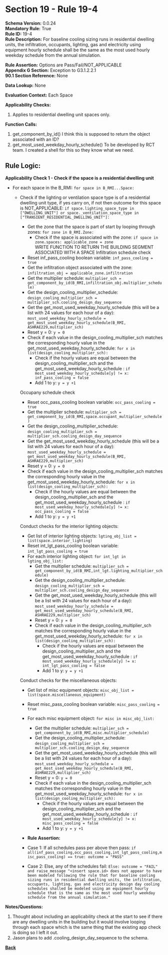 # Section 19 - Rule 19-4             
**Schema Version:** 0.0.24      
**Mandatory Rule:** True    
**Rule ID:** 19-4               
**Rule Description:**  For baseline cooling sizing runs in residential dwelling units, the infiltration, occupants, lighting, gas and electricity using equipment hourly schedule shall be the same as the most used hourly weekday schedule from the annual simulation.  

**Rule Assertion:** Options are Pass/Fail/NOT_APPLICABLE     
**Appendix G Section:** Exception to G3.1.2.2.1          
**90.1 Section Reference:** None  

**Data Lookup:** None    

**Evaluation Context:** Each Space  

**Applicability Checks:**  
1. Applies to residential dwelling unit spaces only.  
  
   
**Function Calls:**  
1. get_component_by_id()  I think this is supposed to return the object associated with an ID?
2. get_most_used_weekday_hourly_schedule()  To be developed by RCT team. I created a shell for this so they know what we need.  



## Rule Logic:   
**Applicability Check 1 - Check if the space is a residential dwelling unit**  
- For each space in the B_RMI: `for space in B_RMI...Space:`   
    - Check if the lighting or ventilation space type is of a residential dwelling unit type, if yes carry on, if not then outcome for this space is NOT_APPLICABLE: `if space.lighting_space_type in ["DWELLING_UNIT"] or space._ventilation_space_type in ["TRANSIENT_RESIDENTIAL_DWELLING_UNIT"]:`  
        - Get the zone that the space is part of start by looping through zones: `for zone in B_RMI.Zone:`  
            - Check if the space is associated with the zone: `if space in zone.spaces: applicable_zone = zone`  
        WRITE FUNCTION TO RETURN THE BUILDING SEGMENT ASSOCIATED WITH A SPACE
        Infiltration schedule check
        - Reset inf_pass_cooling boolean variable: `inf_pass_cooling = true` 
        - Get the infiltration object associated with the zone: `infiltration_obj = applicable_zone.infiltration`  
        - Get the multiplier schedule: `multiplier_sch = get_component_by_id(B_RMI,infiltration_obj.multiplier_schedule)`  
        - Get the design_cooling_multiplier_schedule: `design_cooling_multiplier_sch = multiplier_sch.cooling_design_day_sequence`  
        - Get the get_most_used_weekday_hourly_schedule (this will be a list with 24 values for each hour of a day): `most_used_weekday_hourly_schedule = get_most_used_weekday_hourly_schedule(B_RMI, ASHRAE229,multiplier_sch)`  
        - Reset y = 0: `y = 0`
        - Check if each value in the design_cooling_multiplier_sch matches the corresponding hourly value in the get_most_used_weekday_hourly_schedule: `for x in list(design_cooling_multiplier_sch):`
            - Check if the hourly values are equal between the design_cooling_multiplier_sch and the get_most_used_weekday_hourly_schedule : `if most_used_weekday_hourly_schedule[y] != x: inf_pass_cooling = false`  
            - Add 1 to y: `y = y +1`  

        Occupany schedule check  
        - Reset occ_pass_cooling boolean variable: `occ_pass_cooling = true` 
        - Get the multiplier schedule: `multiplier_sch = get_component_by_id(B_RMI,space.occupant_multiplier_schedule)`    
        - Get the design_cooling_multiplier_schedule: `design_cooling_multiplier_sch = multiplier_sch.cooling_design_day_sequence`  
        - Get the get_most_used_weekday_hourly_schedule (this will be a list with 24 values for each hour of a day): `most_used_weekday_hourly_schedule = get_most_used_weekday_hourly_schedule(B_RMI, ASHRAE229,multiplier_sch)`  
        - Reset y = 0: `y = 0`
        - Check if each value in the design_cooling_multiplier_sch matches the corresponding hourly value in the get_most_used_weekday_hourly_schedule: `for x in list(design_cooling_multiplier_sch):`
            - Check if the hourly values are equal between the design_cooling_multiplier_sch and the get_most_used_weekday_hourly_schedule : `if most_used_weekday_hourly_schedule[y] != x: occ_pass_cooling = false`  
            - Add 1 to y: `y = y +1`  

        Conduct checks for the interior lighting objects:  
        - Get list of interior lighting objects: `lgting_obj_list = list(space.interior_lighting)`  
        - Reset int_lgt_pass_cooling boolean variable: `int_lgt_pass_cooling = true`  
        - For each interior lighting object: `for int_lgt in lgting_obj_list:`  
            - Get the multiplier schedule: `multiplier_sch = get_component_by_id(B_RMI,int_lgt.lighting_multiplier_schedule)`  
            - Get the design_cooling_multiplier_schedule: `design_cooling_multiplier_sch = multiplier_sch.cooling_design_day_sequence`  
            - Get the get_most_used_weekday_hourly_schedule (this will be a list with 24 values for each hour of a day): `most_used_weekday_hourly_schedule = get_most_used_weekday_hourly_schedule(B_RMI, ASHRAE229,multiplier_sch)`  
            - Reset y = 0: `y = 0`
            - Check if each value in the design_cooling_multiplier_sch matches the corresponding hourly value in the get_most_used_weekday_hourly_schedule: `for x in list(design_cooling_multiplier_sch):`
                - Check if the hourly values are equal between the design_cooling_multiplier_sch and the get_most_used_weekday_hourly_schedule : `if most_used_weekday_hourly_schedule[y] != x: int_lgt_pass_cooling = false`  
                - Add 1 to y: `y = y +1`  


        Conduct checks for the miscellaneous objects:  
        - Get list of misc equipment objects: `misc_obj_list = list(space.miscellaneous_equipment)`      
        - Reset misc_pass_cooling boolean variable: `misc_pass_cooling = true`   
        - For each misc equipment object: `for misc in misc_obj_list:`  
            - Get the multiplier schedule: `multiplier_sch = get_component_by_id(B_RMI,misc.multiplier_schedule)`  
            - Get the design_cooling_multiplier_schedule: `design_cooling_multiplier_sch = multiplier_sch.cooling_design_day_sequence`  
            - Get the get_most_used_weekday_hourly_schedule (this will be a list with 24 values for each hour of a day): `most_used_weekday_hourly_schedule = get_most_used_weekday_hourly_schedule(B_RMI, ASHRAE229,multiplier_sch)`  
            - Reset y = 0: `y = 0`
            - Check if each value in the design_cooling_multiplier_sch matches the corresponding hourly value in the get_most_used_weekday_hourly_schedule: `for x in list(design_cooling_multiplier_sch):`
                - Check if the hourly values are equal between the design_cooling_multiplier_sch and the get_most_used_weekday_hourly_schedule : `if most_used_weekday_hourly_schedule[y] != x: misc_pass_cooling = false`  
                - Add 1 to y: `y = y +1`  

        - **Rule Assertion:** 
        - Case 1: If all schedules pass per above then pass: `if all(inf_pass_cooling,occ_pass_cooling,int_lgt_pass_cooling,misc_pass_cooling) == true: outcome = "PASS"`  
        - Case 2: Else, any of the schedules fail: `Else: outcome = "FAIL" and raise_message "<insert space.id> does not appear to have been modeled following the rule that for baseline cooling sizing runs in residential dwelling units, the infiltration, occupants, lighting, gas and electricity design day cooling schedules shalled be modeled using an equipment hourly schedule that is the same as the most used hourly weekday schedule from the annual simulation." `  




**Notes/Questions:**  
1. Thought about including an applicability check at the start to see if there are any dwelling units in the building but it would involve looping through each space which is the same thing that the existing app check is doing so I left it out.
2. Jason plans to add .cooling_design_day_sequence to the schema.  

**[Back](_toc.md)**